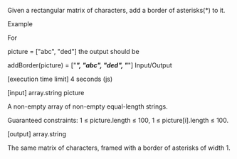 Given a rectangular matrix of characters, add a border of asterisks(*) to it.

Example

For

picture = ["abc",
           "ded"]
the output should be

addBorder(picture) = ["*****",
                      "*abc*",
                      "*ded*",
                      "*****"]
Input/Output

[execution time limit] 4 seconds (js)

[input] array.string picture

A non-empty array of non-empty equal-length strings.

Guaranteed constraints:
1 ≤ picture.length ≤ 100,
1 ≤ picture[i].length ≤ 100.

[output] array.string

The same matrix of characters, framed with a border of asterisks of width 1.
